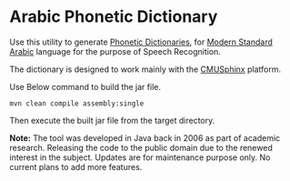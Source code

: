 # Arabic Phonetic Dictionary

Use this utility to generate [Phonetic Dictionaries](https://cmusphinx.github.io/wiki/tutorialdict/), for [Modern Standard Arabic](https://en.wikipedia.org/wiki/Modern_Standard_Arabic) language for the purpose of Speech Recognition.

The dictionary is designed to work mainly with the [CMUSphinx](https://cmusphinx.github.io/) platform.

Use Below command to build the jar file.

```
mvn clean compile assembly:single
```
Then execute the built jar file from the target directory.

**Note:** The tool was developed in Java back in 2006 as part of academic research.
Releasing the code to the public domain due to the renewed interest in the subject.
Updates are for maintenance purpose only. No current plans to add more features.
